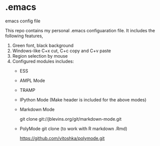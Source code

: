 .emacs
======

emacs config file

This repo contains my personal .emacs configuaration file. It includes the following features,


1. Green font, black background
2. Windows-like C+x cut, C+c copy and C+v paste
3. Region selection by mouse
4. Configured modules includes:
   - ESS
   - AMPL Mode
   - TRAMP
   - IPython Mode
   (Make header is included for the above modes)

   - Markdown Mode  

     git clone git://jblevins.org/git/markdown-mode.git
   - PolyMode git clone (to work with R markdown .Rmd)

     https://github.com/vitoshka/polymode.git
